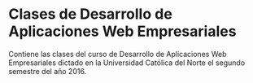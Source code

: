 # Clases de Desarrollo de Aplicaciones Web Empresariales

Contiene las clases del curso de Desarrollo de Aplicaciones Web Empresariales
dictado en la Universidad Católica del Norte el segundo semestre del año 2016.
